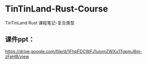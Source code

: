 # TinTinLand-Rust-Course
TinTinLand Rust 课程笔记-复合类型

## 课件ppt：
https://drive.google.com/file/d/1FhpFDCWFJ1uivmZWXu1TgpmJ6m-zFeHB/view
